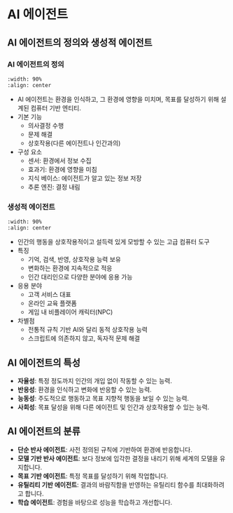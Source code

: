 # AI 에이전트

## AI 에이전트의 정의와 생성적 에이전트

### AI 에이전트의 정의

```{image} figs/image-3-1-1.jpeg
:width: 90%
:align: center
```

- AI 에이전트는 환경을 인식하고, 그 환경에 영향을 미치며, 목표를 달성하기 위해 설계된 컴퓨터 기반 엔티티.
- 기본 기능
  - 의사결정 수행
  - 문제 해결
  - 상호작용(다른 에이전트나 인간과의)
- 구성 요소
  - 센서: 환경에서 정보 수집
  - 효과기: 환경에 영향을 미침
  - 지식 베이스: 에이전트가 알고 있는 정보 저장
  - 추론 엔진: 결정 내림

### 생성적 에이전트

```{image} figs/image-3-1-2.jpeg
:width: 90%
:align: center
```

- 인간의 행동을 상호작용적이고 설득력 있게 모방할 수 있는 고급 컴퓨터 도구
- 특징
  - 기억, 검색, 반영, 상호작용 능력 보유
  - 변화하는 환경에 지속적으로 적응
  - 인간 대리인으로 다양한 분야에 응용 가능
- 응용 분야
  - 고객 서비스 대표
  - 온라인 교육 플랫폼
  - 게임 내 비플레이어 캐릭터(NPC)
- 차별점
  - 전통적 규칙 기반 AI와 달리 동적 상호작용 능력
  - 스크립트에 의존하지 않고, 독자적 문제 해결

## AI 에이전트의 특성

- **자율성**: 특정 정도까지 인간의 개입 없이 작동할 수 있는 능력.
- **반응성**: 환경을 인식하고 변화에 반응할 수 있는 능력.
- **능동성**: 주도적으로 행동하고 목표 지향적 행동을 보일 수 있는 능력.
- **사회성**: 목표 달성을 위해 다른 에이전트 및 인간과 상호작용할 수 있는 능력.

## AI 에이전트의 분류

- **단순 반사 에이전트**: 사전 정의된 규칙에 기반하여 환경에 반응합니다.
- **모델 기반 반사 에이전트**: 보다 정보에 입각한 결정을 내리기 위해 세계의 모델을 유지합니다.
- **목표 기반 에이전트**: 특정 목표를 달성하기 위해 작업합니다.
- **유틸리티 기반 에이전트**: 결과의 바람직함을 반영하는 유틸리티 함수를 최대화하려고 합니다.
- **학습 에이전트**: 경험을 바탕으로 성능을 학습하고 개선합니다.
